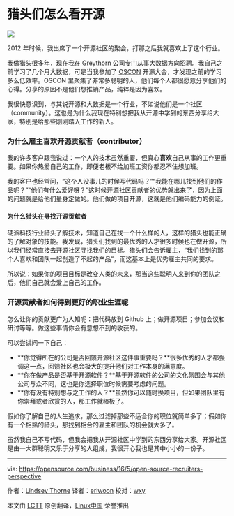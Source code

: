 猎头们怎么看开源
============================================

![](https://opensource.com/sites/default/files/styles/image-full-size/public/images/business/BIZ_workplay.png?itok=uQqFssrf)

2012 年时候，我出席了一个开源社区的聚会，打那之后我就喜欢上了这个行业。

我做猎头很多年，现在我在 [Greythorn][1] 公司专门从事大数据方向招聘。我自己之前学习了几个月大数据，可是当我参加了 [OSCON][2] 开源大会，才发现之前的学习多么低效率。OSCON 里聚集了非常多聪明的人，他们每个人都很愿意分享他们的心得。分享的原因不是他们想推销产品，纯粹是因为喜欢。

我很快意识到，与其说开源和大数据是一个行业，不如说他们是一个社区（community）。这也是为什么我现在特别想把我从开源中学到的东西分享给大家，特别是给那些刚刚踏入工作的新人。

### 为什么雇主喜欢开源贡献者（contributor）

我的许多客户跟我说过：一个人的技术虽然重要，但真心**喜欢**自己从事的工作更重要。如果你热爱自己的工作，即便老板不给加班工资你都忍不住想加班。

我的客户也经常问，“这个人没事儿的时候写代码吗？”“我能在哪儿找到他们的作品呢？”“他们有什么爱好呀？”这时候开源社区贡献者的优势就出来了，因为上面的问题就是给他们量身定做的。他们做的项目开源，这就是他们编码能力的例证。

#### 为什么猎头在寻找开源贡献者

硬派科技行业猎头了解技术，知道自己在找一个什么样的人，这样的猎头也能正确的了解对象的技能。我发现，猎头们找到的最优秀的人才很多时候也在做开源，所以我们经常直接去开源社区寻找我们的目标。猎头们会告诉雇主，“我们找到的那个人喜欢和团队一起创造了不起的产品”，而这基本上是优秀雇主共同的要求。

所以说：如果你的项目目标是改变人类的未来，那当这些聪明人来到你的团队之后，他们自己就会爱上自己的工作。

### 开源贡献者如何得到更好的职业生涯呢

怎么让你的贡献更广为人知呢：把代码放到 Github 上；做开源项目；参加会议和研讨等等。做这些事情你会有意想不到的收获的。

可以尝试问一下自己：

* **你觉得所在的公司是否回馈开源社区这件事重要吗？**很多优秀的人才都强调这一点，回馈社区也会极大的提升他们对工作本身的满意度。
* **你在做产品是否基于开源软件？**基于开源软件的公司的文化氛围会与其他公司与众不同，这也是你选择职位时候需要考虑的问题。
* **你有没有特别想与之工作的人？**虽然你可以随时换项目，但如果团队里有你崇拜或者欣赏的人，那工作就棒极了。

假如你了解自己的人生追求，那么过滤掉那些不适合你的职位就简单多了；假如你有一个相熟的猎头，那找到相合的雇主和团队的机会就大多了。

虽然我自己不写代码，但我会把我从开源社区中学到的东西分享给大家。开源社区是由一大群聪明又乐于分享的人组成，我很开心我也是其中小小的一份子。

------------------------------------------------------------------------------

via: https://opensource.com/business/16/5/open-source-recruiters-perspective

作者：[Lindsey Thorne][a]
译者：[eriwoon](https://github.com/eriwoon)
校对：[wxy](https://github.com/wxy)

本文由 [LCTT](https://github.com/LCTT/TranslateProject) 原创翻译，[Linux中国](https://linux.cn/) 荣誉推出

[a]: https://opensource.com/users/lindsey-thorne
[1]: http://www.greythorn.com/
[2]: http://conferences.oreilly.com/oscon
